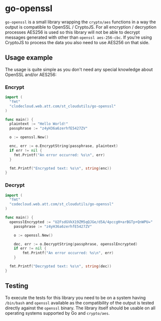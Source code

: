 #  go-openssl

`go-openssl` is a small library wrapping the `crypto/aes` functions in a way the output is compatible to OpenSSL / CryptoJS. For all encryption / decryption processes AES256 is used so this library will not be able to decrypt messages generated with other than `openssl aes-256-cbc`. If you're using CryptoJS to process the data you also need to use AES256 on that side.

## Usage example

The usage is quite simple as you don't need any special knowledge about OpenSSL and/or AES256:

### Encrypt

```go
import (
  "fmt"
  "clodecloud.web.att.com/st_cloudutils/go-openssl"
)

func main() {
  plaintext := "Hello World!"
  passphrase := "z4yH36a6zerhfE5427ZV"

  o := openssl.New()

  enc, err := o.EncryptString(passphrase, plaintext)
  if err != nil {
    fmt.Printf("An error occurred: %s\n", err)
  }

  fmt.Printf("Encrypted text: %s\n", string(enc))
}
```

### Decrypt

```go
import (
  "fmt"
  "codecloud.web.att.com/st_cloudutils/go-openssl"
)

func main() {
  opensslEncrypted := "U2FsdGVkX19ZM5qQJGe/d5A/4pccgH+arBGTp+QnWPU="
	passphrase := "z4yH36a6zerhfE5427ZV"

	o := openssl.New()

	dec, err := o.DecryptString(passphrase, opensslEncrypted)
	if err != nil {
		fmt.Printf("An error occurred: %s\n", err)
	}

  fmt.Printf("Decrypted text: %s\n", string(dec))
}
```

## Testing

To execute the tests for this library you need to be on a system having `/bin/bash` and `openssl` available as the compatibility of the output is tested directly against the `openssl` binary. The library itself should be usable on all operating systems supported by Go and `crypto/aes`.
